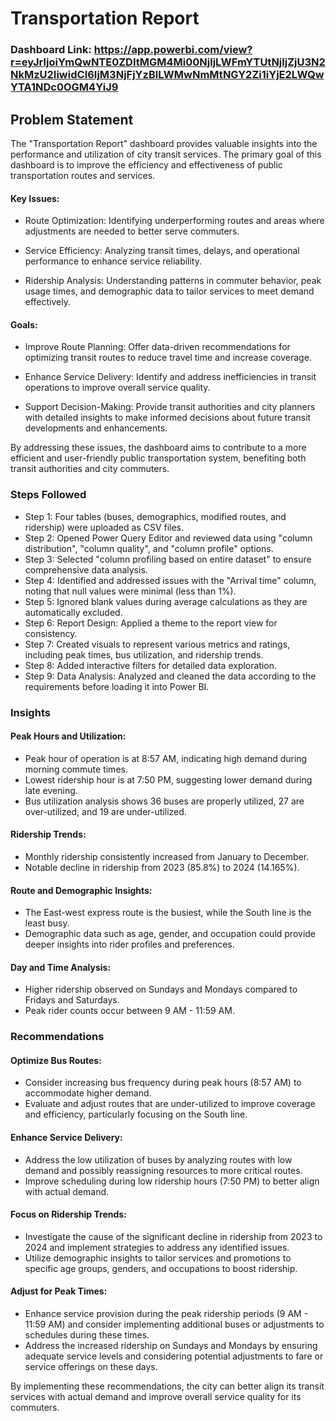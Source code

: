 
# Transportation Report

### Dashboard Link: https://app.powerbi.com/view?r=eyJrIjoiYmQwNTE0ZDItMGM4Mi00NjljLWFmYTUtNjljZjU3N2NkMzU2IiwidCI6IjM3NjFjYzBlLWMwNmMtNGY2Zi1iYjE2LWQwYTA1NDc0OGM4YiJ9

## Problem Statement

The "Transportation Report" dashboard provides valuable insights into the performance and utilization of city transit services. The primary goal of this dashboard is to improve the efficiency and effectiveness of public transportation routes and services.

#### Key Issues:

 - Route Optimization: Identifying underperforming routes and areas where adjustments are needed to better serve commuters.

 - Service Efficiency: Analyzing transit times, delays, and operational performance to enhance service reliability.

 - Ridership Analysis: Understanding patterns in commuter behavior, peak usage times, and demographic data to tailor services to meet demand effectively.

#### Goals:

 - Improve Route Planning: Offer data-driven recommendations for optimizing transit routes to reduce travel time and increase coverage.

 - Enhance Service Delivery: Identify and address inefficiencies in transit operations to improve overall service quality.

 - Support Decision-Making: Provide transit authorities and city planners with detailed insights to make informed decisions about future transit developments and enhancements.

By addressing these issues, the dashboard aims to contribute to a more efficient and user-friendly public transportation system, benefiting both transit authorities and city commuters.

### Steps Followed 

- Step 1: Four tables (buses, demographics, modified routes, and ridership) were uploaded as CSV files.
- Step 2: Opened Power Query Editor and reviewed data using "column distribution", "column quality", and "column profile" options.
- Step 3: Selected "column profiling based on entire dataset" to ensure comprehensive data analysis.
- Step 4: Identified and addressed issues with the "Arrival time" column, noting that null values were minimal (less than 1%).
- Step 5: Ignored blank values during average calculations as they are automatically excluded.
- Step 6: Report Design: Applied a theme to the report view for consistency.
- Step 7: Created visuals to represent various metrics and ratings, including peak times, bus utilization, and ridership trends.
- Step 8: Added interactive filters for detailed data exploration.
- Step 9: Data Analysis: Analyzed and cleaned the data according to the requirements before loading it into Power BI.

### Insights

#### Peak Hours and Utilization:
- Peak hour of operation is at 8:57 AM, indicating high demand during morning commute times.
- Lowest ridership hour is at 7:50 PM, suggesting lower demand during late evening.
- Bus utilization analysis shows 36 buses are properly utilized, 27 are over-utilized, and 19 are under-utilized.

#### Ridership Trends:
- Monthly ridership consistently increased from January to December.
- Notable decline in ridership from 2023 (85.8%) to 2024 (14.165%).

#### Route and Demographic Insights:
- The East-west express route is the busiest, while the South line is the least busy.
- Demographic data such as age, gender, and occupation could provide deeper insights into rider profiles and preferences.

#### Day and Time Analysis:
- Higher ridership observed on Sundays and Mondays compared to Fridays and Saturdays.
- Peak rider counts occur between 9 AM - 11:59 AM.

### Recommendations

#### Optimize Bus Routes:
- Consider increasing bus frequency during peak hours (8:57 AM) to accommodate higher demand.
- Evaluate and adjust routes that are under-utilized to improve coverage and efficiency, particularly focusing on the South line.

#### Enhance Service Delivery:
- Address the low utilization of buses by analyzing routes with low demand and possibly reassigning resources to more critical routes.
- Improve scheduling during low ridership hours (7:50 PM) to better align with actual demand.

#### Focus on Ridership Trends:
- Investigate the cause of the significant decline in ridership from 2023 to 2024 and implement strategies to address any identified issues.
- Utilize demographic insights to tailor services and promotions to specific age groups, genders, and occupations to boost ridership.

#### Adjust for Peak Times:
- Enhance service provision during the peak ridership periods (9 AM - 11:59 AM) and consider implementing additional buses or adjustments to schedules during these times.
- Address the increased ridership on Sundays and Mondays by ensuring adequate service levels and considering potential adjustments to fare or service offerings on these days.

By implementing these recommendations, the city can better align its transit services with actual demand and improve overall service quality for its commuters.

